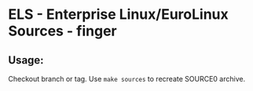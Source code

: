 # ELS - Enterprise Linux/EuroLinux Sources - finger
 
## Usage:
  Checkout branch or tag. Use `make sources` to recreate  SOURCE0 archive.
